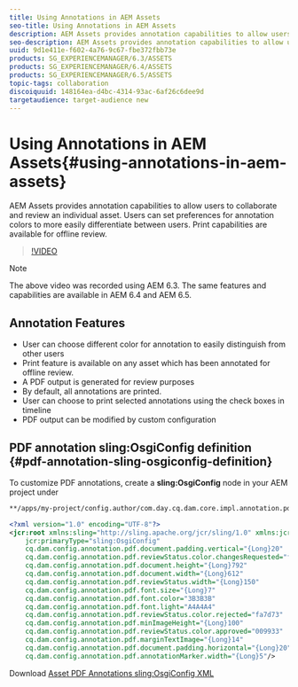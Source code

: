 ```yaml
---
title: Using Annotations in AEM Assets
seo-title: Using Annotations in AEM Assets
description: AEM Assets provides annotation capabilities to allow users to collaborate and review an individual asset. Users can set preferences for annotation colors to more easily differentiate between users. Print capabilities are available for offline review.
seo-description: AEM Assets provides annotation capabilities to allow users to collaborate and review an individual asset. Users can set preferences for annotation colors to more easily differentiate between users. Print capabilities are available for offline review.
uuid: 9d1e411e-f602-4a76-9c67-fbe372fbb73e
products: SG_EXPERIENCEMANAGER/6.3/ASSETS
products: SG_EXPERIENCEMANAGER/6.4/ASSETS
products: SG_EXPERIENCEMANAGER/6.5/ASSETS
topic-tags: collaboration
discoiquuid: 148164ea-d4bc-4314-93ac-6af26c6dee9d
targetaudience: target-audience new
---
```


# Using Annotations in AEM Assets{#using-annotations-in-aem-assets}

AEM Assets provides annotation capabilities to allow users to collaborate and review an individual asset. Users can set preferences for annotation colors to more easily differentiate between users. Print capabilities are available for offline review.

>[!VIDEO](https://video.tv.adobe.com/v/16435/?quality=9)

>[!NOTE]
>
>The above video was recorded using AEM 6.3. The same features and capabilities are available in AEM 6.4 and AEM 6.5.

## Annotation Features

* User can choose different color for annotation to easily distinguish from other users
* Print feature is available on any asset which has been annotated for offline review.
* A PDF output is generated for review purposes
* By default, all annotations are printed.
* User can choose to print selected annotations using the check boxes in timeline
* PDF output can be modified by custom configuration

## PDF annotation sling:OsgiConfig definition {#pdf-annotation-sling-osgiconfig-definition}

To customize PDF annotations, create a **sling:OsgiConfig** node in your AEM project under

```xml
**/apps/my-project/config.author/com.day.cq.dam.core.impl.annotation.pdf.AnnotationPdfConfig.xml ** and adjust the values as needed.
```

```xml
<?xml version="1.0" encoding="UTF-8"?>
<jcr:root xmlns:sling="http://sling.apache.org/jcr/sling/1.0" xmlns:jcr="http://www.jcp.org/jcr/1.0"
    jcr:primaryType="sling:OsgiConfig"
    cq.dam.config.annotation.pdf.document.padding.vertical="{Long}20"
    cq.dam.config.annotation.pdf.reviewStatus.color.changesRequested="fad269"
    cq.dam.config.annotation.pdf.document.height="{Long}792"
    cq.dam.config.annotation.pdf.document.width="{Long}612"
    cq.dam.config.annotation.pdf.reviewStatus.width="{Long}150"
    cq.dam.config.annotation.pdf.font.size="{Long}7"
    cq.dam.config.annotation.pdf.font.color="3B3B3B"
    cq.dam.config.annotation.pdf.font.light="A4A4A4"
    cq.dam.config.annotation.pdf.reviewStatus.color.rejected="fa7d73"
    cq.dam.config.annotation.pdf.minImageHeight="{Long}100"
    cq.dam.config.annotation.pdf.reviewStatus.color.approved="009933"
    cq.dam.config.annotation.pdf.marginTextImage="{Long}14"
    cq.dam.config.annotation.pdf.document.padding.horizontal="{Long}20"
    cq.dam.config.annotation.pdf.annotationMarker.width="{Long}5"/>
```

Download [Asset PDF Annotations sling:OsgiConfig XML](assets/com.day.cq.dam.core.impl.annotation.pdf.annotationpdfconfig.xml)

